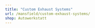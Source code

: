 ```yaml
---
title: "Custom Exhaust Systems"
url: /mansfield/custom-exhaust-systems/
shop: Autowerkstatt
---
```

